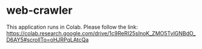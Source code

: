# web-crawler

This application runs in Colab.
Please follow the link:
https://colab.research.google.com/drive/1c9ReRI25sInoK_ZMO5TvlGNBdO_D6AY5#scrollTo=oHJRPqLAtcQa
